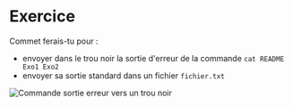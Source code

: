 # Exercice

Commet ferais-tu pour :
* envoyer dans le trou noir la sortie d'erreur de la commande `cat README Exo1 Exo2`
* envoyer sa sortie standard dans un fichier `fichier.txt`


<img src="./assets/img/commande_ss_se_to_file_trash.png" alt="Commande sortie erreur vers un trou noir"/>

